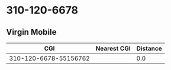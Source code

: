 # 310-120-6678
## Virgin Mobile


| CGI | Nearest CGI | Distance |
|-----|-------------|----------|
| 310-120-6678-55156762 |  | 0.0 |
